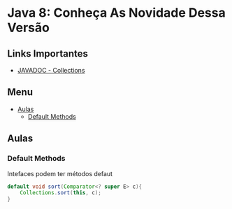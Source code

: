 # Java 8: Conheça As Novidade Dessa Versão <!-- omit in toc -->

## Links Importantes <!-- omit in toc -->

* [JAVADOC - Collections](https://docs.oracle.com/javase/8/docs/api/java/util/Collections.html)

## Menu <!-- omit in toc -->

- [Aulas](#aulas)
  - [Default Methods](#default-methods)

## Aulas

### Default Methods

Intefaces podem ter métodos defaut

```java
default void sort(Comparator<? super E> c){
    Collections.sort(this, c);
}
```
